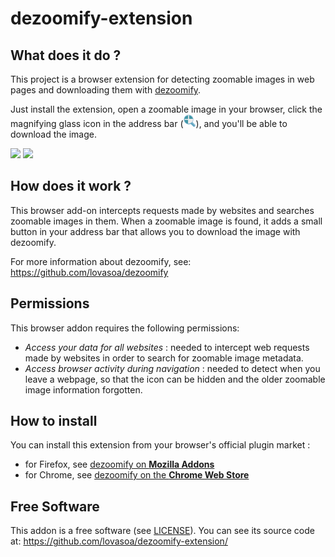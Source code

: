 # dezoomify-extension

## What does it do ?
This project is a browser extension for detecting zoomable images in web pages and downloading them with [dezoomify](https://github.com/lovasoa/dezoomify).

Just install the extension, open a zoomable image in your browser,
click the magnifying glass icon in the address bar (<img src="./icons/icon.svg" width=20 height=20/>),
and you'll be able to download the image.

<img src="https://addons.cdn.mozilla.net/user-media/previews/full/230/230329.png?modified=1578086032" height=300 /> <img src="https://user-images.githubusercontent.com/552629/72672454-9afd9880-3a5a-11ea-958e-b262a615fa31.png" height=300 />

## How does it work ?

This browser add-on intercepts requests made by websites and searches zoomable images in them.
When a zoomable image is found, it adds a small button in your address bar that allows you to download the image with dezoomify.

For more information about dezoomify, see: https://github.com/lovasoa/dezoomify

## Permissions

This browser addon requires the following permissions:

 - *Access your data for all websites* :
    needed to intercept web requests made by websites in order to search for zoomable image metadata.
 - *Access browser activity during navigation* :
    needed to detect when you leave a webpage, so that the icon can be hidden and the older zoomable image information forgotten.

## How to install
You can install this extension from your browser's official plugin market :
 - for Firefox, see [dezoomify on **Mozilla Addons**](https://addons.mozilla.org/en-US/firefox/addon/dezoomify/)
 - for Chrome, see [dezoomify on the **Chrome Web Store**](https://chrome.google.com/webstore/detail/dezoomify/iapjjopjejpelnfdonefbffahmcndfbm)

## Free Software
This addon is a free software (see [LICENSE](./LICENSE)).
You can see its source code at: https://github.com/lovasoa/dezoomify-extension/
